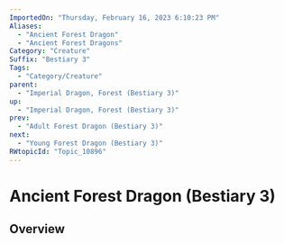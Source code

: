```yaml
---
ImportedOn: "Thursday, February 16, 2023 6:10:23 PM"
Aliases:
  - "Ancient Forest Dragon"
  - "Ancient Forest Dragons"
Category: "Creature"
Suffix: "Bestiary 3"
Tags:
  - "Category/Creature"
parent:
  - "Imperial Dragon, Forest (Bestiary 3)"
up:
  - "Imperial Dragon, Forest (Bestiary 3)"
prev:
  - "Adult Forest Dragon (Bestiary 3)"
next:
  - "Young Forest Dragon (Bestiary 3)"
RWtopicId: "Topic_10896"
---
```

# Ancient Forest Dragon (Bestiary 3)
## Overview
